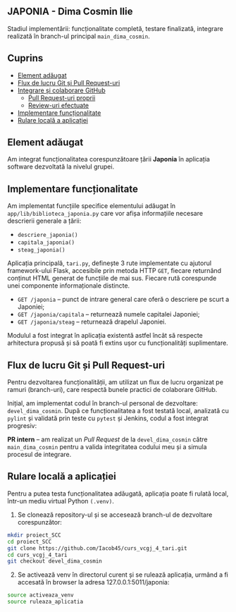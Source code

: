 ## JAPONIA - Dima Cosmin Ilie

Stadiul implementării: funcționalitate completă, testare finalizată, integrare realizată în branch-ul principal `main_dima_cosmin`.

## Cuprins

- [Element adăugat](#element-adăugat)
- [Flux de lucru Git și Pull Request-uri](#Flux-de-lucru-Git-și-Pull-Request-uri)
- [Integrare și colaborare GitHub](#Integrare-și-colaborare-GitHub)
  - [Pull Request-uri proprii](#Pull-Request-uri-proprii)
  - [Review-uri efectuate](#Review-uri-efectuate)
- [Implementare funcționalitate](#implementare-funcționalitate)
- [Rulare locală a aplicației](#rulare-locală-a-aplicației)

## Element adăugat

Am integrat funcționalitatea corespunzătoare țării **Japonia** în aplicația software dezvoltată la nivelul grupei.

## Implementare funcționalitate

Am implementat funcțiile specifice elementului adăugat în `app/lib/biblioteca_japonia.py` care vor afișa informațiile necesare descrierii generale a țării:

- `descriere_japonia()`
- `capitala_japonia()`
- `steag_japonia()`

Aplicația principală, `tari.py`, definește 3 rute implementate cu ajutorul framework-ului Flask, accesibile prin metoda HTTP `GET`, fiecare returnând conținut HTML generat de funcțiile de mai sus. Fiecare rută corespunde unei componente informaționale distincte.

- `GET /japonia` – punct de intrare general care oferă o descriere pe scurt a Japoniei;
- `GET /japonia/capitala` – returnează numele capitalei Japoniei;
- `GET /japonia/steag` – returnează drapelul Japoniei.

Modulul a fost integrat în aplicația existentă astfel încât să respecte arhitectura propusă și să poată fi extins ușor cu funcționalități suplimentare.

## Flux de lucru Git și Pull Request-uri

Pentru dezvoltarea funcționalității, am utilizat un flux de lucru organizat pe ramuri (branch-uri), care respectă bunele practici de colaborare GitHub.

Inițial, am implementat codul în branch-ul personal de dezvoltare: `devel_dima_cosmin`. După ce funcționalitatea a fost testată local, analizată cu `pylint` și validată prin teste cu `pytest` și Jenkins, codul a fost integrat progresiv:

 **PR intern** – am realizat un *Pull Request* de la `devel_dima_cosmin` către `main_dima_cosmin` pentru a valida integritatea codului meu și a simula procesul de integrare.

## Rulare locală a aplicației

Pentru a putea testa funcționalitatea adăugată, aplicația poate fi rulată local, într-un mediu virtual Python `(.venv)`.

1. Se clonează repository-ul și se accesează branch-ul de dezvoltare corespunzător:

```bash
mkdir proiect_SCC
cd proiect_SCC
git clone https://github.com/Iacob45/curs_vcgj_4_tari.git
cd curs_vcgj_4_tari
git checkout devel_dima_cosmin
```

2. Se activează venv în directorul curent și se rulează aplicația, urmând a fi accesată în browser la adresa 127.0.0.1:5011/japonia:

```bash
source activeaza_venv
source ruleaza_aplicatia
```



